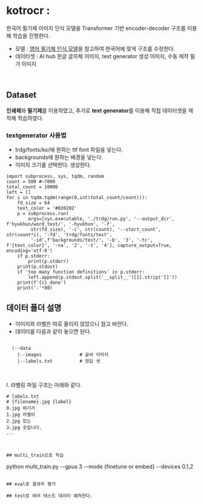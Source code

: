 # kotrocr : 
한국어 필기체 이미지 인식 모델을 Transformer 기반 encoder-decoder 구조를 이용해 학습을 진행한다.
- 모델 : [영어 필기체 인식 모델](https://arxiv.org/abs/2109.10282)을 참고하여 한국어에 맞게 구조를 수정한다.
- 데이터셋 : AI hub 한글 글자체 이미지, text generator 생성 이미지, 수동 제작 필기 이미지

<br>

## Dataset
 **인쇄체**와 **필기체**를 이용하였고, 추가로 **text generator**를 이용해 직접 데이터셋을 제작해 학습하였다.

### textgenerator 사용법
- trdg/fonts/ko/에 원하는 ttf font 파일을 넣는다.
- backgrounds에 원하는 배경을 넣는다.
- 이미지 크기를 선택한다.
생성한다.
```
import subprocess, sys, tqdm, random
count = 500 #~7000
total_count = 10000
left = []
for i in tqdm.tqdm(range(0,int(total_count/count))):
    fd_size = 64
    text_color = '#020202'
    p = subprocess.run(
        args=[sys.executable, './trdg/run.py', '--output_dir', f'hyukhun/word_test/', '-hyukhun', '-f',
         str(fd_size), '-c', str(count), '--start_count', str(count*i), '-fd', 'trdg/fonts/test', 
         '-id',f'backgrounds/test/', '-b', '3', '-tc', f'{text_color}', '-na', '2', '-t', '4'], capture_output=True, encoding='utf-8')
    if p.stderr:
        print(p.stderr)
    print(p.stdout)
    if 'too many function definitions' in p.stderr:
        left.append(p.stdout.split('__split__')[1].strip('[]'))
    print(f'{i}_done')
    print('-'*80)

```






## 데이터 폴더 설명
- 이미지와 라벨은 따로 올리지 않았으니 참고 바란다.
- 데이터를 다음과 같이 놓으면 된다.
```

  |--data              
    |--images              # 글씨 이미지
    |--labels.txt          # 정답 셋

```
<br>


I. 라벨링 파일 구조는 아래와 같다.<br>
```
# labels.txt
# {filename}.jpg {label}
0.jpg 여기가
1.jpg 라벨이
2.jpg 있는
3.jpg 곳입니다.
...



## multi_train으로 학습
```
python multi_train.py --gpus 3 --mode {finetune or embed} --devices 0,1,2
```

## eval로 결과치 평가

## test로 여러 테스트 데이터 예측한다.

